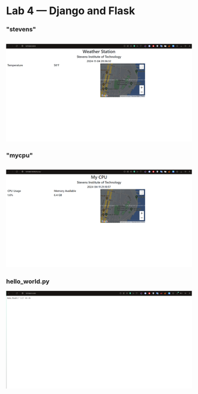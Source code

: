 # Lab 4 — Django and Flask
### "stevens"
![stevens](img/stevens.png)
---
### "mycpu"
![mycpu](img/mycpu.png)
---
### hello_world.py
![hello_world](img/hello_world.png)
